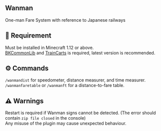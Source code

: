 ## Wanman
 One-man Fare System with reference to Japanese railways
 

## 🔗 Requirement
Must be installed in Minecraft 1.12 or above.</br>
[BKCommonLib](https://www.spigotmc.org/resources/bkcommonlib.39590/history) and [TrainCarts](https://www.spigotmc.org/resources/traincarts.39592/history) is required, latest version is recommended.


## ⚙️ Commands
`/wanmandist` for speedometer, distance measurer, and time measurer.</br>
`/wanmanfaretable` or `/wanmanft` for a distance-to-fare table.

## ⚠️ Warnings
Restart is required if Wanman signs cannot be detected. (The error should contain `zip file closed` in the console)</br>
Any misuse of the plugin may cause unexpected behaviour.
